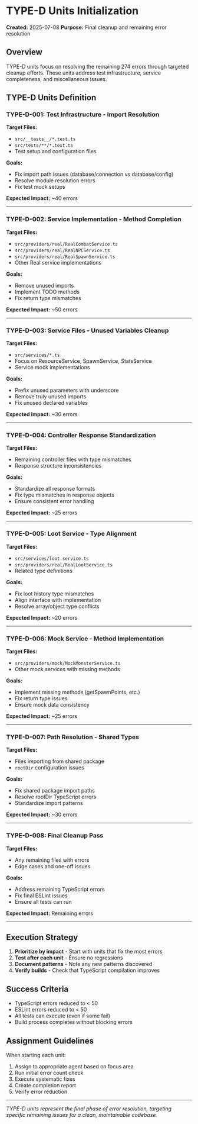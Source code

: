 # TYPE-D Units Initialization

**Created:** 2025-07-08
**Purpose:** Final cleanup and remaining error resolution

## Overview

TYPE-D units focus on resolving the remaining 274 errors through targeted cleanup efforts. These units address test infrastructure, service completeness, and miscellaneous issues.

## TYPE-D Units Definition

### TYPE-D-001: Test Infrastructure - Import Resolution
**Target Files:**
- `src/__tests__/*.test.ts`
- `src/tests/**/*.test.ts`
- Test setup and configuration files

**Goals:**
- Fix import path issues (database/connection vs database/config)
- Resolve module resolution errors
- Fix test mock setups

**Expected Impact:** ~40 errors

---

### TYPE-D-002: Service Implementation - Method Completion
**Target Files:**
- `src/providers/real/RealCombatService.ts`
- `src/providers/real/RealNPCService.ts`
- `src/providers/real/RealSpawnService.ts`
- Other Real service implementations

**Goals:**
- Remove unused imports
- Implement TODO methods
- Fix return type mismatches

**Expected Impact:** ~50 errors

---

### TYPE-D-003: Service Files - Unused Variables Cleanup
**Target Files:**
- `src/services/*.ts`
- Focus on ResourceService, SpawnService, StatsService
- Service mock implementations

**Goals:**
- Prefix unused parameters with underscore
- Remove truly unused imports
- Fix unused declared variables

**Expected Impact:** ~30 errors

---

### TYPE-D-004: Controller Response Standardization
**Target Files:**
- Remaining controller files with type mismatches
- Response structure inconsistencies

**Goals:**
- Standardize all response formats
- Fix type mismatches in response objects
- Ensure consistent error handling

**Expected Impact:** ~25 errors

---

### TYPE-D-005: Loot Service - Type Alignment
**Target Files:**
- `src/services/loot.service.ts`
- `src/providers/real/RealLootService.ts`
- Related type definitions

**Goals:**
- Fix loot history type mismatches
- Align interface with implementation
- Resolve array/object type conflicts

**Expected Impact:** ~20 errors

---

### TYPE-D-006: Mock Service - Method Implementation
**Target Files:**
- `src/providers/mock/MockMonsterService.ts`
- Other mock services with missing methods

**Goals:**
- Implement missing methods (getSpawnPoints, etc.)
- Fix return type issues
- Ensure mock data consistency

**Expected Impact:** ~25 errors

---

### TYPE-D-007: Path Resolution - Shared Types
**Target Files:**
- Files importing from shared package
- `rootDir` configuration issues

**Goals:**
- Fix shared package import paths
- Resolve rootDir TypeScript errors
- Standardize import patterns

**Expected Impact:** ~30 errors

---

### TYPE-D-008: Final Cleanup Pass
**Target Files:**
- Any remaining files with errors
- Edge cases and one-off issues

**Goals:**
- Address remaining TypeScript errors
- Fix final ESLint issues
- Ensure all tests can run

**Expected Impact:** Remaining errors

---

## Execution Strategy

1. **Prioritize by impact** - Start with units that fix the most errors
2. **Test after each unit** - Ensure no regressions
3. **Document patterns** - Note any new patterns discovered
4. **Verify builds** - Check that TypeScript compilation improves

## Success Criteria

- TypeScript errors reduced to < 50
- ESLint errors reduced to < 50
- All tests can execute (even if some fail)
- Build process completes without blocking errors

## Assignment Guidelines

When starting each unit:
1. Assign to appropriate agent based on focus area
2. Run initial error count check
3. Execute systematic fixes
4. Create completion report
5. Verify error reduction

---

*TYPE-D units represent the final phase of error resolution, targeting specific remaining issues for a clean, maintainable codebase.*